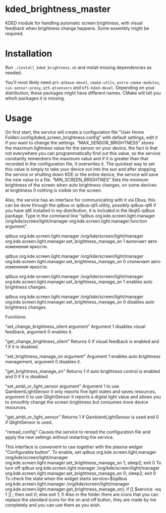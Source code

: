# kded_brightness_master

KDED module for handling automatic screen brightness, with visual feedback when brightness change happens. Some assembly might be required.

# Installation

Run `./install_kded_brightness.sh` and install missing dependencies as needed. 

You'll most likely need `qt5-qtbase-devel`, `cmake-utils`, `extra-cmake-modules`, `iio-sensor-proxy`, `qt5-qtsensors` and `kf5-kded-devel`. Depending on your distribution, these packages might have different names. CMake will tell you which packages it is missing.

# Usage
On first start, the service will create a configuration file "User Home Folder/.config/kded_screen_brightness.config" with default settings, edit it if you want to change the settings.
"MAX_SENSOR_BRIGHTNESS" stores the maximum lightness value for the sensor on your device, the fact is that not everywhere you can programmatically find out this value, so the service constantly remembers the maximum value and if it is greater than that recorded in the configuration file, it overwrites it. The quickest way to set this value is simply to take your device out into the sun and after stopping the service or shutting down KDE or the entire device, the service will save the new value to a file.
“MIN_SCREEN_BRIGHTNES” Sets the minimum brightness of the screen when auto brightness changes, on some devices at brightness 0 nothing is visible on the screen.

Also, the service has an interface for communicating with it via Dbus, this can be done through the qdbus or qdbus-qt5 utility, possibly qdbus-qt6 if you have qt6 installed in my distribution, it is included in the libqt5-qdbus package. Type in the command line "qdbus org.kde.screen.light.manager /org/kde/screen/light/manager org.kde.screen.light.manager.function argument".

qdbus org.kde.screen.light.manager /org/kde/screen/light/manager org.kde.screen.light.manager.set_brightness_manage_on 1 включает авто изменения яркости.

qdbus org.kde.screen.light.manager /org/kde/screen/light/manager org.kde.screen.light.manager.set_brightness_manage_on 0 отключает авто изменения яркости. 

qdbus org.kde.screen.light.manager /org/kde/screen/light/manager org.kde.screen.light.manager.set_brightness_manage_on 1 enables auto brightness changes.

qdbus org.kde.screen.light.manager /org/kde/screen/light/manager org.kde.screen.light.manager.set_brightness_manage_on 0 disables auto brightness changes.

Functions:

“set_change_brightness_silent argument” Argument 1 disables visual feedback, argument 0 enables it.

"get_change_brightness_silent" Returns 0 if visual feedback is enabled and 1 if it is disabled.

"set_brightness_manage_on argument" Argument 1 enables auto brightness management, argument 0 disables it.

"get_brightness_manage_on" Returns 1 if auto brightness control is enabled and 0 if it is disabled.

"set_ambl_or_light_sensor argument" Argument 1 to use QambientLightSensor it only reports five light states and saves resources, argument 0 to use QlightSensor it reports a digital light value and allows you to smoothly change the screen brightness but consumes more device resources.

"get_ambl_or_light_sensor" Returns 1 if QambientLightSensor is used and 0 if QlightSensor is used.

"reread_config" Causes the service to reread the configuration file and apply the new settings without restarting the service.

This interface is convenient to use together with the plasma widget "Configurable button".
To enable, set
qdbus org.kde.screen.light.manager /org/kde/screen/light/manager org.kde.screen.light.manager.set_brightness_manage_on 1; sleep2; exit 0
To turn off
qdbus org.kde.screen.light.manager /org/kde/screen/light/manager org.kde.screen.light.manager.set_brightness_manage_on 0; sleep2; exit 0
To check the state when the widget starts
service=$(qdbus org.kde.screen.light.manager /org/kde/screen/light/manager org.kde.screen.light.manager.get_brightness_manage_on); if [[ $service -eq 1 ]] ; then exit 0; else exit 1; fi
Also in the folder there are icons that you can replace the standard icons for the on and off button, they are made by me completely and you can use them as you wish.
